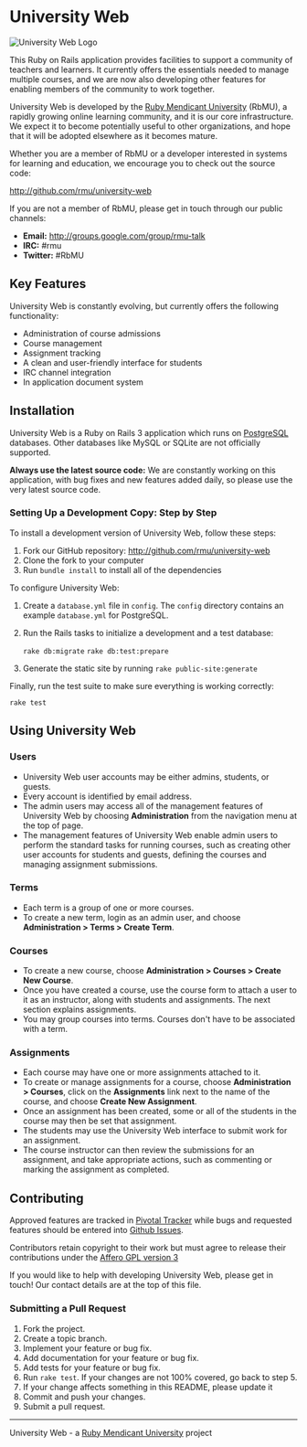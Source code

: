 University Web
==============

![University Web Logo](https://github.com/rmu/university-web/raw/master/doc/university-web.png)

This Ruby on Rails application provides facilities to support a community of 
teachers and learners. It currently offers the essentials needed to manage 
multiple courses, and we are now also developing other features for enabling 
members of the community to work together.

University Web is developed by the 
[Ruby Mendicant University](http://university.rubymendicant.com) (RbMU), a 
rapidly growing online learning community, and it is our core infrastructure. 
We expect it to become potentially useful to other organizations, and hope that 
it will be adopted elsewhere as it becomes mature.

Whether you are a member of RbMU or a developer interested in systems for 
learning and education, we encourage you to check out the source code:

<http://github.com/rmu/university-web>

If you are not a member of RbMU, please get in touch through our public channels:

- **Email:** <http://groups.google.com/group/rmu-talk>
- **IRC:** #rmu
- **Twitter:** #RbMU

## Key Features

University Web is constantly evolving, but currently offers the following 
functionality:

- Administration of course admissions
- Course management
- Assignment tracking
- A clean and user-friendly interface for students
- IRC channel integration
- In application document system

## Installation

University Web is a Ruby on Rails 3 application which runs on 
[PostgreSQL](http://www.postgresql.org) databases. Other databases like MySQL 
or SQLite are not officially supported.

**Always use the latest source code:** We are constantly working on this 
application, with bug fixes and new features added daily, so please use the 
very latest source code.

### Setting Up a Development Copy: Step by Step

To install a development version of University Web, follow these steps:

1. Fork our GitHub repository: <http://github.com/rmu/university-web>
2. Clone the fork to your computer
3. Run `bundle install` to install all of the dependencies

To configure University Web:

1. Create a `database.yml` file in `config`. The `config` directory contains 
   an example `database.yml` for PostgreSQL.
2. Run the Rails tasks to initialize a development and a test database:

    `rake db:migrate`
    `rake db:test:prepare`

3. Generate the static site by running `rake public-site:generate`

Finally, run the test suite to make sure everything is working correctly:

    rake test

## Using University Web

### Users

- University Web user accounts may be either admins, students, or guests.
- Every account is identified by email address.
- The admin users may access all of the management features of University Web by 
  choosing **Administration** from the navigation menu at the top of page.
- The management features of University Web enable admin users to perform the 
  standard tasks for running courses, such as creating other user accounts for 
  students and guests, defining the courses and managing assignment submissions.

### Terms

- Each term is a group of one or more courses.
- To create a new term, login as an admin user, and choose 
  **Administration > Terms > Create Term**.

### Courses

- To create a new course, choose **Administration > Courses > Create New Course**.
- Once you have created a course, use the course form to attach a user to it as 
  an instructor, along with students and assignments. The next section explains 
  assignments.
- You may group courses into terms. Courses don't have to be associated with a 
  term.

### Assignments

- Each course may have one or more assignments attached to it.
- To create or manage assignments for a course, choose 
  **Administration > Courses**, click on the **Assignments** link next to the 
  name of the course, and choose **Create New Assignment**.
- Once an assignment has been created, some or all of the students in the course
  may then be set that assignment.
- The students may use the University Web interface to submit work for an 
  assignment.
- The course instructor can then review the submissions for an assignment, and 
  take appropriate actions, such as commenting or marking the assignment as 
  completed.

## Contributing

Approved features are tracked in 
[Pivotal Tracker](https://www.pivotaltracker.com/projects/101484) while bugs 
and requested features should be entered into 
[Github Issues](https://github.com/rmu/university-web/issues).

Contributors retain copyright to their work but must agree to release their 
contributions under the [Affero GPL version 3](http://www.gnu.org/licenses/agpl.html)

If you would like to help with developing University Web, please get in touch! 
Our contact details are at the top of this file.

### Submitting a Pull Request

1. Fork the project.
2. Create a topic branch.
3. Implement your feature or bug fix.
4. Add documentation for your feature or bug fix.
5. Add tests for your feature or bug fix.
6. Run `rake test`. If your changes are not 100% covered, go back to step 5.
7. If your change affects something in this README, please update it
8. Commit and push your changes.
9. Submit a pull request.

------

University Web - a [Ruby Mendicant University](http://university.rubymendicant.com) project
